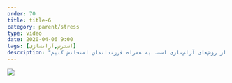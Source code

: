 ```yaml
---
order: 70
title: title-6
category: parent/stress
type: video
date: 2020-04-06 9:00
tags: [استرس,آرامسازی]
description: "تکنیک اسکن کردن بدن یکی از روش‌های آرام‌سازی است. به همراه فرزندانمان امتحانش کنیم"
---
```


[![](../../static/images/stress-body-scan-cover.webp)](../../static/videos/stress-body-scan.mp4)